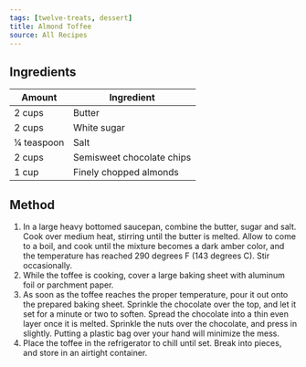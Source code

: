 ```yaml
---
tags: [twelve-treats, dessert]
title: Almond Toffee
source: All Recipes
---
```

## Ingredients
Amount | Ingredient
---|---
2 cups | Butter
2 cups | White sugar
¼ teaspoon | Salt
2 cups | Semisweet chocolate chips
1 cup | Finely chopped almonds

## Method
1. In a large heavy bottomed saucepan, combine the butter, sugar and salt. Cook over medium heat, stirring until the butter is melted. Allow to come to a boil, and cook until the mixture becomes a dark amber color, and the temperature has reached 290 degrees F (143 degrees C). Stir occasionally.
2. While the toffee is cooking, cover a large baking sheet with aluminum foil or parchment paper.
3. As soon as the toffee reaches the proper temperature, pour it out onto the prepared baking sheet. Sprinkle the chocolate over the top, and let it set for a minute or two to soften. Spread the chocolate into a thin even layer once it is melted. Sprinkle the nuts over the chocolate, and press in slightly. Putting a plastic bag over your hand will minimize the mess.
4. Place the toffee in the refrigerator to chill until set. Break into pieces, and store in an airtight container.